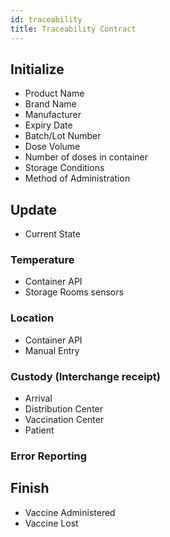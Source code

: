 ```yaml
---
id: traceability
title: Traceability Contract
---
```


## Initialize

- Product Name
- Brand Name
- Manufacturer
- Expiry Date
- Batch/Lot Number
- Dose Volume
- Number of doses in container
- Storage Conditions
- Method of Administration



## Update

- Current State

### Temperature 

- Container API
- Storage Rooms sensors


### Location 
- Container API
- Manual Entry

### Custody (Interchange receipt)
- Arrival 
- Distribution Center
- Vaccination Center
- Patient

### Error Reporting

## Finish

- Vaccine Administered 
- Vaccine Lost




